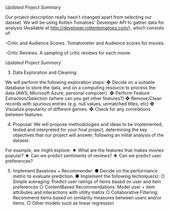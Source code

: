 *Updated Project Summary*

Our project description really hasn't changed apart from selecting our dataset.  We will be using Rotten Tomatoes' Developer API to gather data for analysis (Available at http://developer.rottentomatoes.com/), which consists of:

-Critic and Audience Scores. Tomatometer and Audience scores for movies.

-Critic Reviews. A sampling of critic reviews for each movie.

*Updated Project Summary*

3. Data Exploration and Cleaning:

We will perform the following exploration steps:
❖ Decide on a suitable database to store the data, and on a computing resource to
process the data (AWS, Microsoft Azure, personal computer).
❖ Perform Feature Extraction/Selection (where can you get other features?)
❖ Remove/Clean records with spurious entries (e.g. null values, unmatched titles,
etc)
❖ Visualize popularity of different genres.
❖ Check for any correlations between features.

4. Proposal:
We will propose methodologies and ideas to be implemented, tested and interpreted for your
final project, determining the key objectives that our project will answer, following an initial analysis of the dataset.

For example, we might explore:
★ What are the features that makes movies popular?
★ Can we predict sentiments of reviews?
★ Can we predict user preferences?

5. Implement Baselines + Recommender:
● Decide on the performance metric to evaluate prediction.
● Implement the following technique(s):
○ Simple averaging: Predict user ratings of items based on user and item preferences
○ ContentBased Recommendations: Model user + item attributes and interactions with utility matrix
○ Collaborative Filtering: Recommend items based on similarity measures between users and/or items.
○ Other models such as linear regression
